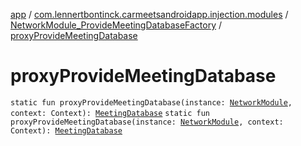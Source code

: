 [app](../../index.md) / [com.lennertbontinck.carmeetsandroidapp.injection.modules](../index.md) / [NetworkModule_ProvideMeetingDatabaseFactory](index.md) / [proxyProvideMeetingDatabase](./proxy-provide-meeting-database.md)

# proxyProvideMeetingDatabase

`static fun proxyProvideMeetingDatabase(instance: `[`NetworkModule`](../-network-module/index.md)`, context: Context): `[`MeetingDatabase`](../../com.lennertbontinck.carmeetsandroidapp.roomdatabase/-meeting-database/index.md)
`static fun proxyProvideMeetingDatabase(instance: `[`NetworkModule`](../-network-module/index.md)`, context: Context): `[`MeetingDatabase`](../../com.lennertbontinck.carmeetsandroidapp.roomdatabase/-meeting-database/index.md)